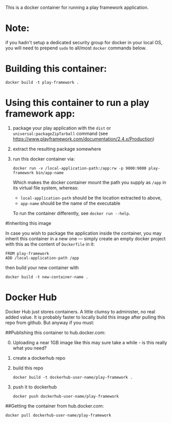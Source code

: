 This is a docker container for running a play framework application.

# Note:
if you hadn't setup a dedicated security group for docker in your local OS, you will need to prepend `sudo` to all/most `docker` commands below.

# Building this container:
```
docker build -t play-framework .
```

# Using this container to run a play framework app:

1. package your play application with the `dist` or  `universal:packageZipTarball` command (see https://www.playframework.com/documentation/2.4.x/Production)

2. extract the resulting package somewhere

3. run this docker container via:

    ```
    docker run -v /local-application-path:/app:rw -p 9000:9000 play-framework bin/app-name
    ```
    Which makes the docker container mount the path you supply as `/app` in its virtual file system, whereas:

    + `local-application-path` should be the location extracted to above,
    + `app-name` should be the name of the executable

    To run the container differently, see `docker run --help`.

#Inheriting this image

In case you wish to package the application inside the container, you may inherit this container in a new one ― simply create an empty docker project with this as the content of `Dockerfile` in it:

```
FROM play-framework
ADD /local-application-path /app
```

then build your new container with
```
docker build -t new-container-name .
```

# Docker Hub

Docker Hub just stores containers. A little clumsy to administer, no real added value. It is probably faster to locally build this image after pulling this repo from github. But anyway if you must:

##Publishing this container to hub.docker.com:

0. Uploading a near 1GB image like this may sure take a while - is this really what you need?
1. create a dockerhub repo
2. build this repo

    ```
    docker build -t dockerhub-user-name/play-framework .
    ```

3. push it to dockerhub

    ```
    docker push dockerhub-user-name/play-framework
    ```

##Getting the container from hub.docker.com:

```
docker pull dockerhub-user-name/play-framework
```
